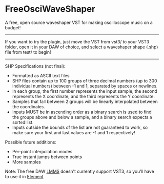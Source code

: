 # FreeOsciWaveShaper
A free, open source waveshaper VST for making oscilloscope music on a budget!

----------

If you want to try the plugin, just move the VST from vst3/ to your VST3 folder, open it in your DAW of choice, and select a waveshaper shape (.shp) file from test/ to begin!

----------

SHP Specifications (not final):
- Formatted as ASCII text files
- SHP files contain up to 100 groups of three decimal numbers (up to 300 individual numbers) between -1 and 1, separated by spaces or newlines.
- In each group, the first number represents the input sample, the second represents the X coordinate, and the third represents the Y coordinate.
- Samples that fall between 2 groups will be linearly interpolated between the coordinates.
- Inputs MUST be in ascending order as a binary search is used to find the groups above and below a sample, and a binary search expects a sorted list.
- Inputs outside the bounds of the list are not guaranteed to work, so make sure your first and last values are -1 and 1 respectively!  

Possible future additions:
- Per-point interpolation modes
- True instant jumps between points
- More samples

Note: The free DAW [LMMS](lmms.io) doesn't currently support VST3, so you'll have to use it in [Element](https://kushview.net/element/)
